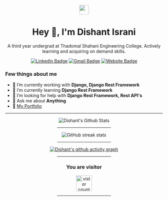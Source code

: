 <p align="center"><img height="30" src="https://forthebadge.com/images/badges/its-not-a-lie-if-you-believe-it.svg"/></p>
<h1 align="center">Hey 👋, I'm Dishant Israni</h1>
<p align="center">A third year undergrad at Thadomal Shahani Engineering College. Actively learning and acquiring on demand skills.</p>

<div align="center">

[![Linkedin Badge](https://img.shields.io/badge/-DishantIsrani-blue?style=flat-square&logo=Linkedin&logoColor=white&link=https://www.linkedin.com/in/DishantIsrani/)](https://www.linkedin.com/in/dishantisrani/)
[![Gmail Badge](https://img.shields.io/badge/-isranidishant14@gmail.com-c14438?style=flat-square&logo=Gmail&logoColor=white&link=mailto:isranidishant14@gmail.com)](mailto:isranidishant14@gmail.com)
[![Website Badge](https://img.shields.io/badge/-Website-green?style=flat-square&logo=google-chrome&logoColor=white&link=https://dishantisrani.github.io/Dishant-Portfolio/)](https://dishantisrani.github.io/Dishant-Portfolio/)

</div>

### Few things about me

- 🔭 I’m currently working with <b>Django, Django Rest Framework</b>
- 🌱 I’m currently learning <b>Django Rest Framework</b>
- 🤔 I’m looking for help with <b>Django Rest Framework, Rest API's</b>
- 💬 Ask me about <b>Anything</b>
- 🔭 [My Portfolio](https://dishantisrani.github.io/Dishant-Portfolio/)
<hr>


<div align="center">
  
![Dishant's Github Stats](https://github-readme-stats.vercel.app/api?username=DishantIsrani&show_icons=true&theme=Gradient)

<div align="center"><hr width=34%></div>

![GitHub streak stats](https://github-readme-streak-stats.herokuapp.com/?user=DishantIsrani) 

<div align="center"><hr width=34%></div>

[![Dishant's github activity graph](https://activity-graph.herokuapp.com/graph?username=DishantIsrani&theme=xcode)](https://git.io/DishantIsrani)

<div align="center"><hr width=34%></div>

<h3 align="center">You are visitor</h3>
<p align="center"><img src="https://profile-counter.glitch.me/DishantIsrani/count.svg" alt="vistor count" height="50" /></p>

<div align="center"><hr width=34%></div>

</div>